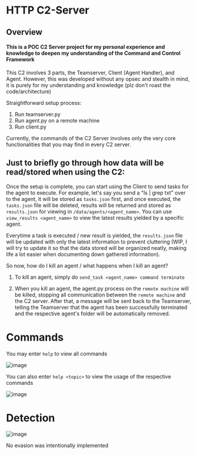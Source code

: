 # HTTP C2-Server
## Overview

#### This is a POC C2 Server project for my personal experience and knowledge to deepen my understanding of the Command and Control Framework

This C2 involves 3 parts, the Teamserver, Client (Agent Handler), and Agent. However, this was developed without any opsec and stealth in mind, it is purely for my understanding and knowledge (plz don't roast the code/architecture)

Straightforward setup process:
1. Run teamserver.py
2. Run agent.py on a remote machine
3. Run client.py

Currently, the commands of the C2 Server involves only the very core functionalities that you may find in every C2 server.

## Just to briefly go through how data will be read/stored when using the C2:

Once the setup is complete, you can start using the Client to send tasks for the agent to execute. For example, let's say you send a "ls | grep txt" over to the agent, it will be stored as `tasks.json` first, and once executed, the `tasks.json` file will be deleted, results will be returned and stored as `results.json` for viewing in `/data/agents/<agent_name>`. You can use `view_results <agent_name>` to view the latest results yielded by a specific agent.

Everytime a task is executed / new result is yielded, the `results.json` file will be updated with only the latest information to prevent cluttering (WIP, I will try to update it so that the data stored will be organized neatly, making life a lot easier when documenting down gathered information).

So now, how do I kill an agent / what happens when I kill an agent?
1. To kill an agent, simply do `send_task <agent_name> command terminate`
  
2. When you kill an agent, the agent.py process on the `remote machine` will be killed, stopping all communication between the `remote machine` and the C2 server. After that, a message will be sent back to the Teamserver, telling the Teamserver that the agent has been successfully terminated and the respective agent's folder will be automatically removed.

# Commands

You may enter `help` to view all commands

![image](https://github.com/yuuuu7/C2-Server/assets/107798032/1feaa9e9-4e12-4282-95c6-1933f6e9d275)

You can also enter `help <topic>` to view the usage of the respective commands

![image](https://github.com/yuuuu7/C2-Server/assets/107798032/516a3b1f-a385-40fb-a692-91dd282a1eb8)

# Detection

![image](https://github.com/yuuuu7/C2-Server/assets/107798032/fd81f4f7-29c6-4a8b-835c-2285506db4a9)

No evasion was intentionally implemented





